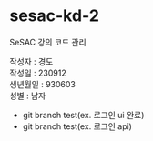 # sesac-kd-2

SeSAC 강의 코드 관리

작성자 : 경도
<br>
작성일 : 230912
<br>
생년월일 : 930603
<br>
성별 : 남자


- git branch test(ex. 로그인 ui 완료)
- git branch test(ex. 로그인 api)